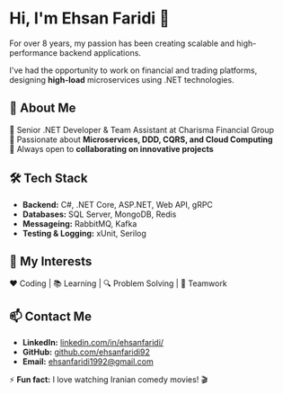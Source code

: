 # Hi, I'm Ehsan Faridi 👋 

For over 8 years, my passion has been creating scalable and high-performance backend applications.  

I've had the opportunity to work on financial and trading platforms, designing **high-load** microservices using .NET technologies.  

## 🚀 About Me  
🔹 Senior .NET Developer & Team Assistant at Charisma Financial Group  
🔹 Passionate about **Microservices, DDD, CQRS, and Cloud Computing**  
🔹 Always open to **collaborating on innovative projects**  

## 🛠 Tech Stack  
- **Backend:** C#, .NET Core, ASP.NET, Web API, gRPC  
- **Databases:** SQL Server, MongoDB, Redis
- **Messageing:** RabbitMQ, Kafka  
- **Testing & Logging:** xUnit, Serilog  

## 📖 My Interests  
❤️ Coding | 📚 Learning | 🔍 Problem Solving | 🤝 Teamwork  

## 📫 Contact Me  
- **LinkedIn:** [linkedin.com/in/ehsanfaridi/](https://www.linkedin.com/in/ehsanfaridi/)  
- **GitHub:** [github.com/ehsanfaridi92](https://github.com/ehsanfaridi92)  
- **Email:** ehsanfaridi1992@gmail.com  

⚡ **Fun fact:** I love watching Iranian comedy movies! 🎬  
